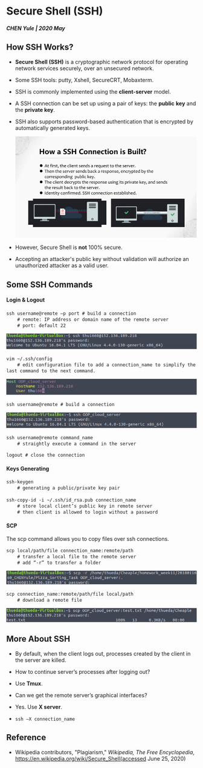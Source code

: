 # Secure Shell (SSH)

##### CHEN Yule | 2020 May



## How SSH Works?

+ **Secure Shell (SSH)** is a cryptographic network protocol for operating
  network services securely, over an unsecured network.

+ Some SSH tools: putty, Xshell, SecureCRT, Mobaxterm.

  

+ SSH is commonly implemented using the **client-server** model.

+ A SSH connection can be set up using a pair of keys: the **public**
  **key** and the **private key**.

+ SSH also supports password-based authentication that is
  encrypted by automatically generated keys.

  ![avatar](Snipaste_2020-06-25_22-21-07.png)

  

+ However, Secure Shell is **not** 100% secure.

+ Accepting an attacker's public key without validation will authorize an unauthorized attacker as a valid user.

  

## Some SSH Commands

#### Login & Logout

```shell
ssh username@remote –p port # build a connection
	# remote: IP address or domain name of the remote server
	# port: default 22
```

![avatar](Snipaste_2020-06-25_22-45-18.png)

```shell
vim ~/.ssh/config
	# edit configuration file to add a connection_name to simplify the last command to the next command.
```

![avatar](Snipaste_2020-06-25_22-47-41.png)

```shell
ssh username@remote # build a connection
```

![avatar](Snipaste_2020-06-25_22-49-25.png)

```shell
ssh username@remote command_name
	# straightly execute a command in the server
```

```shell
logout # close the connection
```

#### Keys Generating

```shell
ssh-keygen
	# generating a public/private key pair

ssh-copy-id -i ~/.ssh/id_rsa.pub connection_name
	# store local client’s public key in remote server
	# then client is allowed to login without a password
```

#### SCP

The scp command allows you to copy files over ssh connections.

```shell
scp local/path/file connection_name:remote/path
	# transfer a local file to the remote server
	# add “-r” to transfer a folder
```

![avatar](Snipaste_2020-06-25_22-52-46.png)

```shell
scp connection_name:remote/path/file local/path
	# download a remote file
```

![avatar](Snipaste_2020-06-25_22-53-23.png)



## More About SSH

+ By default, when the client logs out, processes created by the client in the server are killed.
+ How to continue server’s processes after logging out?
+ Use **Tmux**.



+  Can we get the remote server’s graphical interfaces?

+ Yes. Use **X server**.

+ ```shell
  ssh –X connection_name
  ```




## Reference

+ Wikipedia contributors, "Plagiarism," *Wikipedia, The Free Encyclopedia*, https://en.wikipedia.org/wiki/Secure_Shell(accessed June 25, 2020)


